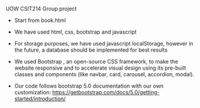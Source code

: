 UOW CSIT214 Group project

- Start from book.html

- We have used html, css, bootstrap and javascript

- For storage purposes, we have used javascript localStorage, however in the future, a database should be implemented for best results

- We used Bootstrap , an open-source CSS framework, to make the website responsive and to accelerate visual design using its pre-built classes and components (like navbar, card, carousel, accordion, modal).
    
- Our code follows bootstrap 5.0 documentation with our own customization: https://getbootstrap.com/docs/5.0/getting-started/introduction/ 
